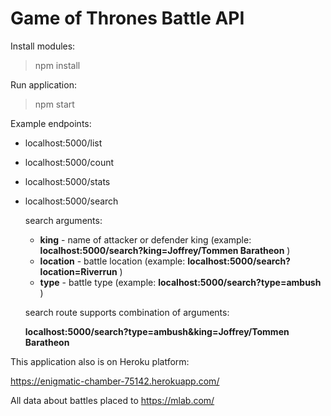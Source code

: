 # Game of Thrones Battle API

Install modules:
> npm install 

Run application:
> npm start 


Example endpoints:
- localhost:5000/list
- localhost:5000/count
- localhost:5000/stats
- localhost:5000/search

     search arguments:
     * <b>king</b> - name of attacker or defender king (example: <b>localhost:5000/search?king=Joffrey/Tommen Baratheon</b> )
     * <b>location</b> - battle location (example: <b>localhost:5000/search?location=Riverrun</b> )
     * <b>type</b> - battle type  (example: <b>localhost:5000/search?type=ambush</b> )
     
     search route supports combination of arguments:
     
     <b>localhost:5000/search?type=ambush&king=Joffrey/Tommen Baratheon</b>
     
 This application also is on Heroku platform:
 
 https://enigmatic-chamber-75142.herokuapp.com/
 
 All data about battles placed to https://mlab.com/
     